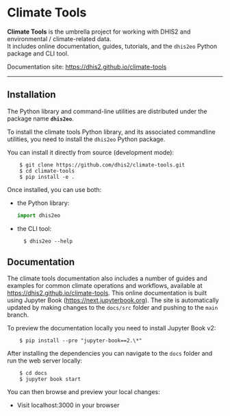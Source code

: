# Climate Tools

**Climate Tools** is the umbrella project for working with DHIS2 and environmental / climate-related data.  
It includes online documentation, guides, tutorials, and the `dhis2eo` Python package and CLI tool.

Documentation site: https://dhis2.github.io/climate-tools

---

## Installation

The Python library and command-line utilities are distributed under the package name **`dhis2eo`**. 

To install the climate tools Python library, and its associated commandline utilities, you need to install the `dhis2eo` Python package. 

You can install it directly from source (development mode):

        $ git clone https://github.com/dhis2/climate-tools.git
        $ cd climate-tools
        $ pip install -e .

Once installed, you can use both:

- the Python library:

    ```python
    import dhis2eo
    ```

- the CLI tool:

        $ dhis2eo --help

## Documentation

The climate tools documentation also includes a number of guides and examples for common climate operations and workflows, available at https://dhis2.github.io/climate-tools. This online documentation is built using Jupyter Book (https://next.jupyterbook.org). The site is automatically updated by making changes to the `docs/src` folder and pushing to the `main` branch. 

To preview the documentation locally you need to install Jupyter Book v2: 

        $ pip install --pre "jupyter-book==2.\*"

After installing the dependencies you can navigate to the `docs` folder and run the web server locally:

        $ cd docs
        $ jupyter book start

You can then browse and preview your local changes:

- Visit localhost:3000 in your browser
